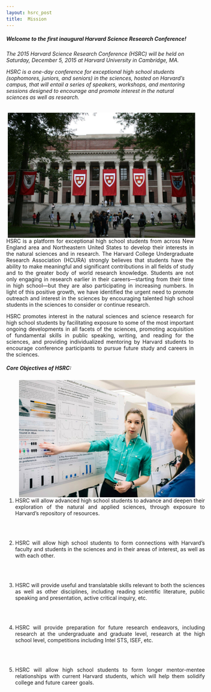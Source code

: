 ```yaml
---
layout: hsrc_post
title:  Mission
---
```


<h5>Welcome to the first inaugural Harvard Science Research Conference!</h5>

<h6>The 2015 Harvard Science Research Conference (HSRC) will be held on Saturday, December 5, 2015 at Harvard University in Cambridge, MA.

HSRC is a one-day conference for exceptional high school students (sophomores, juniors, and seniors) in the sciences, hosted on Harvard’s campus, that will entail a series of speakers, workshops, and mentoring sessions designed to encourage and promote interest in the natural sciences as well as research.
</h6>

<img src="/hsrc/images/widener.jpg" align="right" style="width: 500px; margin-left: 20px"/>
<div style="text-align: justify;text-justify: inter-word; width: 500px">

HSRC is a platform for exceptional high school students from across New England area and Northeastern United States to develop their interests in the natural sciences and in research. The Harvard College Undergraduate Research Association (HCURA) strongly believes that students have the ability to make meaningful and significant contributions in all fields of study and to the greater body of world research knowledge. Students are not only engaging in research earlier in their careers—starting from their time in high school—but they are also participating in increasing numbers. In light of this positive growth, we have identified the urgent need to promote outreach and interest in the sciences by encouraging talented high school students in the sciences to consider or continue research.

HSRC promotes interest in the natural sciences and science research for high school students by facilitating exposure to some of the most important ongoing developments in all facets of the sciences, promoting acquisition of fundamental skills in public speaking, writing, and reading for the sciences, and providing individualized mentoring by Harvard students to encourage conference participants to pursue future study and careers in the sciences.
</div>

<h5>Core Objectives of HSRC:</h5>

<img src="/hsrc/images/photo5.jpg" align="right" style="width: 470px; margin-left: 20px"/>
<div style="text-align: justify;text-justify: inter-word; width: 530px">

1)	HSRC will allow advanced high school students to advance and deepen their exploration of the natural and applied sciences, through exposure to Harvard’s repository of resources.

<br>
<br>

2)	HSRC will allow high school students to form connections with Harvard’s faculty and students in the sciences and in their areas of interest, as well as with each other.

<br>
<br>

3)	HSRC will provide useful and translatable skills relevant to both the sciences as well as other disciplines, including reading scientific literature, public speaking and presentation, active critical inquiry, etc.

<br>
<br>

4)	HSRC will provide preparation for future research endeavors, including research at the undergraduate and graduate level, research at the high school level, competitions including Intel STS, ISEF, etc.

<br>
<br>

5)	HSRC will allow high school students to form longer mentor-mentee relationships with current Harvard students, which will help them solidify college and future career goals.
